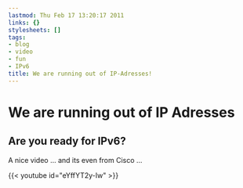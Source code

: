 ```yaml
---
lastmod: Thu Feb 17 13:20:17 2011
links: {}
stylesheets: []
tags:
- blog
- video
- fun
- IPv6
title: We are running out of IP-Adresses!
---
```



# We are running out of IP Adresses

## Are you ready for IPv6?

A nice video ... and its even from Cisco ...

{{< youtube id="eYffYT2y-Iw" >}}



